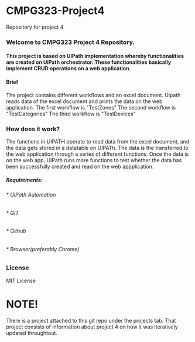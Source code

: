 # CMPG323-Project4
Repository for project 4

### Welcome to CMPG323 Project 4 Repository. 
#### This project is based on UIPath implementation whereby functionalities are created on UiPath orchestrator. These functionalities basically implement CRUD operations on a web application. 

#### Brief
The project contains different workflows and an excel document. Uipath reads data of the excel document and prints the data on the web application. 
The first workflow is "TestZones"
The second workflow is "TestCategories"
The third workflow is "TestDevices" 

### How does it work?
The functions in UIPATH operate to read data from the excel document, and the data gets stored in a datatable on UIPATh. The data is the transferred to the web application through a series of different functions. Once the data is on the web app, UIPath runs more functions to test whether the data has been successfully created and read on the web appplication. 

##### Requirements:
###### * UIPath Automation
###### * GIT
###### * Github
###### * Browser(preferably Chrome)

### License
MIT License

# NOTE!
There is a project attached to this git repo under the projects tab. That project consists of information about project 4 on how it was iteratively updated throughtout. 

